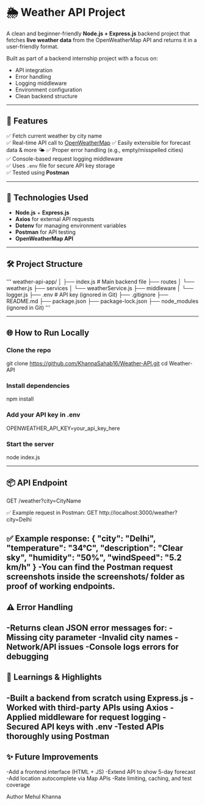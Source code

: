 # 🌦️ Weather API Project

A clean and beginner-friendly **Node.js + Express.js** backend project that fetches **live weather data** from the OpenWeatherMap API and returns it in a user-friendly format.

Built as part of a backend internship project with a focus on:
- API integration
- Error handling
- Logging middleware
- Environment configuration
- Clean backend structure

---

## 🚀 Features

✅ Fetch current weather by city name  
✅ Real-time API call to [OpenWeatherMap](https://openweathermap.org/api) 
✅ Easily extensible for forecast data & more 🌤️ 
✅ Proper error handling (e.g., empty/misspelled cities)  
✅ Console-based request logging middleware  
✅ Uses `.env` file for secure API key storage  
✅ Tested using **Postman** 

---

## 🔧 Technologies Used

- **Node.js** + **Express.js**  
- **Axios** for external API requests  
- **Dotenv** for managing environment variables  
- **Postman** for API testing  
- **OpenWeatherMap API**

---

## 🛠️ Project Structure
'''
weather-api-app/
│
├── index.js # Main backend file
├── routes
│ └── weather.js
├── services
│ └── weatherService.js 
├── middleware
│ └── logger.js
├── .env # API key (ignored in Git)
├── .gitignore
├── README.md
├── package.json
├── package-lock.json
├── node_modules   (ignored in Git)
'''

---

## 🌐 How to Run Locally

### Clone the repo 

git clone https://github.com/KhannaSahab16/Weather-API.git
cd Weather-API

### Install dependencies

npm install

### Add your API key in .env

OPENWEATHER_API_KEY=your_api_key_here

### Start the server

node index.js

---

## 📦 API Endpoint

GET /weather?city=CityName

✅ Example request in Postman:
    GET http://localhost:3000/weather?city=Delhi

✅ Example response:
    {
  "city": "Delhi",
  "temperature": "34°C",
  "description": "Clear sky",
  "humidity": "50%",
  "windSpeed": "5.2 km/h"
    }
-You can find the Postman request screenshots inside the screenshots/ folder as proof of working endpoints.
---
## ⚠️ Error Handling

-Returns clean JSON error messages for:
-Missing city parameter
-Invalid city names
-Network/API issues
-Console logs errors for debugging
---
## 🧠 Learnings & Highlights

-Built a backend from scratch using Express.js
-Worked with third-party APIs using Axios
-Applied middleware for request logging
-Secured API keys with .env
-Tested APIs thoroughly using Postman
---
## ✨ Future Improvements

-Add a frontend interface (HTML + JS)
-Extend API to show 5-day forecast
-Add location autocomplete via Map APIs
-Rate limiting, caching, and test coverage

Author 
Mehul Khanna
